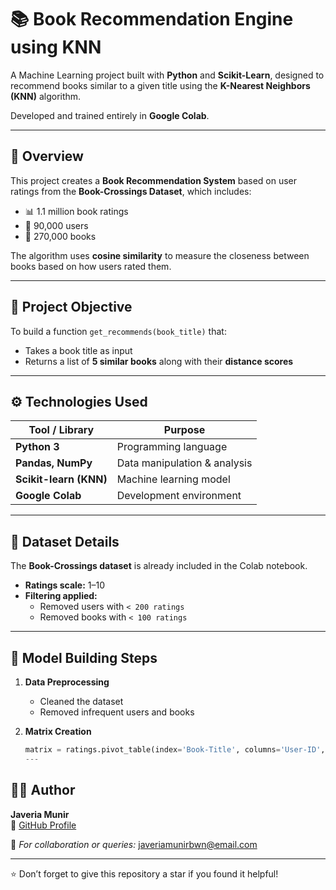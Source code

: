 

# 📚 Book Recommendation Engine using KNN

A Machine Learning project built with **Python** and **Scikit-Learn**, designed to recommend books similar to a given title using the **K-Nearest Neighbors (KNN)** algorithm.

Developed and trained entirely in **Google Colab**.

---

## 🧠 Overview

This project creates a **Book Recommendation System** based on user ratings from the **Book-Crossings Dataset**, which includes:

- 📊 1.1 million book ratings  
- 👤 90,000 users  
- 📘 270,000 books  

The algorithm uses **cosine similarity** to measure the closeness between books based on how users rated them.

---

## 🎯 Project Objective

To build a function `get_recommends(book_title)` that:
- Takes a book title as input  
- Returns a list of **5 similar books** along with their **distance scores**

---

## ⚙️ Technologies Used

| Tool / Library | Purpose |
|-----------------|----------|
| **Python 3** | Programming language |
| **Pandas, NumPy** | Data manipulation & analysis |
| **Scikit-learn (KNN)** | Machine learning model |
| **Google Colab** | Development environment |

---

## 🧩 Dataset Details

The **Book-Crossings dataset** is already included in the Colab notebook.

- **Ratings scale:** 1–10  
- **Filtering applied:**  
  - Removed users with `< 200 ratings`  
  - Removed books with `< 100 ratings`

---

## 🧠 Model Building Steps

1. **Data Preprocessing**
   - Cleaned the dataset
   - Removed infrequent users and books

2. **Matrix Creation**
   ```python
   matrix = ratings.pivot_table(index='Book-Title', columns='User-ID', values='Book-Rating').fillna(0)
   ---

## 👩‍💻 Author

**Javeria Munir**  
🔗 [GitHub Profile](https://github.com/javeriamunir-dev)

📧 *For collaboration or queries:* [javeriamunirbwn@email.com](mailto:javeriamunirbwn@email.com)

---
⭐ Don’t forget to give this repository a star if you found it helpful!

